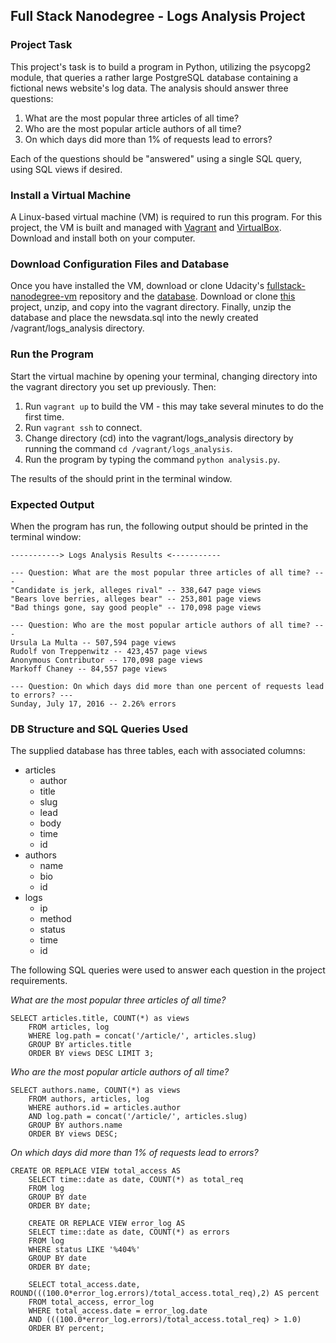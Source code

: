 ## Full Stack Nanodegree - Logs Analysis Project

### Project Task
This project's task is to build a program in Python, utilizing the psycopg2 module, that queries a rather large PostgreSQL database containing a fictional news website's log data. The analysis should answer three questions:
1. What are the most popular three articles of all time?
2. Who are the most popular article authors of all time?
3. On which days did more than 1% of requests lead to errors?

Each of the questions should be "answered" using a single SQL query, using SQL views if desired.

### Install a Virtual Machine
A Linux-based virtual machine (VM) is required to run this program. For this project, the VM is built and managed with [Vagrant](https://www.vagrantup.com/) and [VirtualBox](https://www.virtualbox.org/wiki/Download_Old_Builds_5_1). Download and install both on your computer.

### Download Configuration Files and Database
Once you have installed the VM, download or clone Udacity's [fullstack-nanodegree-vm](https://github.com/udacity/fullstack-nanodegree-vm) repository and the [database](https://d17h27t6h515a5.cloudfront.net/topher/2016/August/57b5f748_newsdata/newsdata.zip). Download or clone [this](https://github.com/geoffhumphrey/fullstack-nanodegree-logs-analysis) project, unzip, and copy into the vagrant directory. Finally, unzip the database and place the newsdata.sql into the newly created /vagrant/logs_analysis directory.

### Run the Program
Start the virtual machine by opening your terminal, changing directory into the vagrant directory you set up previously. Then:
1. Run ```vagrant up``` to build the VM - this may take several minutes to do the first time. 
2. Run ```vagrant ssh``` to connect. 
3. Change directory (cd) into the vagrant/logs_analysis directory by running the command ```cd /vagrant/logs_analysis```.
4. Run the program by typing the command ```python analysis.py```.

The results of the should print in the terminal window.

### Expected Output
When the program has run, the following output should be printed in the terminal window:
```
-----------> Logs Analysis Results <-----------

--- Question: What are the most popular three articles of all time? ---
"Candidate is jerk, alleges rival" -- 338,647 page views
"Bears love berries, alleges bear" -- 253,801 page views
"Bad things gone, say good people" -- 170,098 page views

--- Question: Who are the most popular article authors of all time? ---
Ursula La Multa -- 507,594 page views
Rudolf von Treppenwitz -- 423,457 page views
Anonymous Contributor -- 170,098 page views
Markoff Chaney -- 84,557 page views

--- Question: On which days did more than one percent of requests lead to errors? ---
Sunday, July 17, 2016 -- 2.26% errors

```

### DB Structure and SQL Queries Used
The supplied database has three tables, each with associated columns:
- articles
	- author
	- title
	- slug
	- lead
	- body
	- time
	- id
- authors
	- name
	- bio
	- id
- logs
	- ip
	- method
	- status
	- time
	- id

The following SQL queries were used to answer each question in the project requirements.

*What are the most popular three articles of all time?*
```
SELECT articles.title, COUNT(*) as views
	FROM articles, log
	WHERE log.path = concat('/article/', articles.slug)
	GROUP BY articles.title
	ORDER BY views DESC LIMIT 3;
```

*Who are the most popular article authors of all time?*
```
SELECT authors.name, COUNT(*) as views
	FROM authors, articles, log
	WHERE authors.id = articles.author
	AND log.path = concat('/article/', articles.slug)
	GROUP BY authors.name
	ORDER BY views DESC;
```

*On which days did more than 1% of requests lead to errors?*
```
CREATE OR REPLACE VIEW total_access AS
	SELECT time::date as date, COUNT(*) as total_req
	FROM log
	GROUP BY date
	ORDER BY date;

	CREATE OR REPLACE VIEW error_log AS
	SELECT time::date as date, COUNT(*) as errors
	FROM log
	WHERE status LIKE '%404%'
	GROUP BY date
	ORDER BY date;

	SELECT total_access.date, ROUND(((100.0*error_log.errors)/total_access.total_req),2) AS percent
	FROM total_access, error_log
	WHERE total_access.date = error_log.date
	AND (((100.0*error_log.errors)/total_access.total_req) > 1.0)
	ORDER BY percent;
```